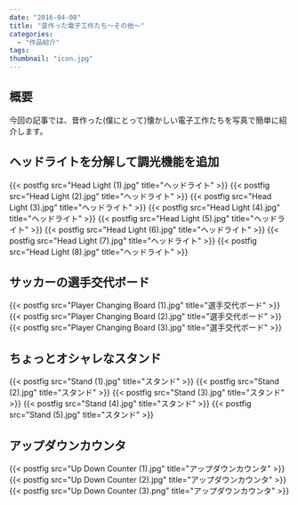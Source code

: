 ```yaml
---
date: "2016-04-08"
title: "昔作った電子工作たち～その他～"
categories:
  - "作品紹介"
tags:
thumbnail: "icon.jpg"
---
```


## 概要

今回の記事では、昔作った(僕にとって)懐かしい電子工作たちを写真で簡単に紹介します。

## ヘッドライトを分解して調光機能を追加
<!--more-->

{{< postfig src="Head Light (1).jpg" title="ヘッドライト" >}}
{{< postfig src="Head Light (2).jpg" title="ヘッドライト" >}}
{{< postfig src="Head Light (3).jpg" title="ヘッドライト" >}}
{{< postfig src="Head Light (4).jpg" title="ヘッドライト" >}}
{{< postfig src="Head Light (5).jpg" title="ヘッドライト" >}}
{{< postfig src="Head Light (6).jpg" title="ヘッドライト" >}}
{{< postfig src="Head Light (7).jpg" title="ヘッドライト" >}}
{{< postfig src="Head Light (8).jpg" title="ヘッドライト" >}}

## サッカーの選手交代ボード

{{< postfig src="Player Changing Board (1).jpg" title="選手交代ボード" >}}
{{< postfig src="Player Changing Board (2).jpg" title="選手交代ボード" >}}
{{< postfig src="Player Changing Board (3).jpg" title="選手交代ボード" >}}

## ちょっとオシャレなスタンド

{{< postfig src="Stand (1).jpg" title="スタンド" >}}
{{< postfig src="Stand (2).jpg" title="スタンド" >}}
{{< postfig src="Stand (3).jpg" title="スタンド" >}}
{{< postfig src="Stand (4).jpg" title="スタンド" >}}
{{< postfig src="Stand (5).jpg" title="スタンド" >}}

## アップダウンカウンタ

{{< postfig src="Up Down Counter (1).jpg" title="アップダウンカウンタ" >}}
{{< postfig src="Up Down Counter (2).jpg" title="アップダウンカウンタ" >}}
{{< postfig src="Up Down Counter (3).png" title="アップダウンカウンタ" >}}


